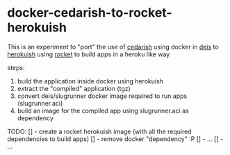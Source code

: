 docker-cedarish-to-rocket-herokuish
===================================

This is an experiment to "port" the use of [cedarish](https://github.com/progrium/cedarish) using docker in [deis](https://github.com/deis/deis)
to [herokuish](https://github.com/gliderlabs/herokuish) using [rocket](https://github.com/coreos/rocket) to build apps in a heroku like way

steps:
1. build the application inside docker using herokuish
2. extract the "compiled" application (tgz)
3. convert deis/slugrunner docker image required to run apps (slugrunner.aci)
4. build an image for the compiled app using slugrunner.aci as dependency

TODO:
[] - create a rocket herokuish image (with all the required dependencies to build apps)
[] - remove docker "dependency" :P
[] - ...
[] - ...

